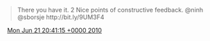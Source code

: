> There you have it\. 2 Nice points of constructive feedback\. @ninh @sborsje http://bit\.ly/9UM3F4

<img src="../../media/tweet.ico" width="12" /> [Mon Jun 21 20:41:15 +0000 2010](https://twitter.com/DromerDenker/status/16720172796)